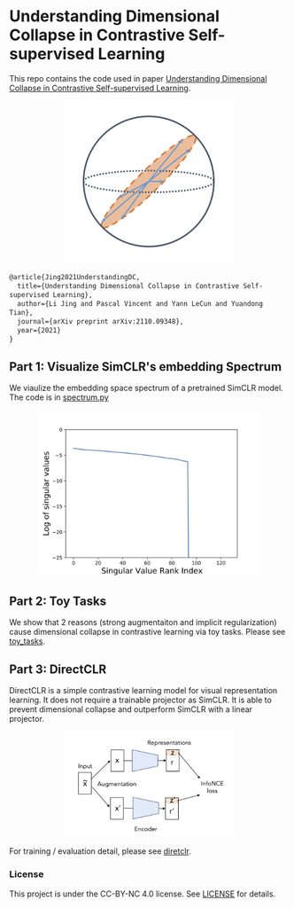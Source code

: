 # Understanding Dimensional Collapse in Contrastive Self-supervised Learning

This repo contains the code used in paper [Understanding Dimensional Collapse in Contrastive Self-supervised Learning](https://arxiv.org/abs/2110.09348).
<p align="center">
  <img width="300" alt="dim-collapse" src="figures/dimensional-collapse.png">
</p>

```
@article{Jing2021UnderstandingDC,
  title={Understanding Dimensional Collapse in Contrastive Self-supervised Learning},
  author={Li Jing and Pascal Vincent and Yann LeCun and Yuandong Tian},
  journal={arXiv preprint arXiv:2110.09348},
  year={2021}
}
```

## Part 1: Visualize SimCLR's embedding Spectrum

We viaulize the embedding space spectrum of a pretrained SimCLR model. The code is in [spectrum.py](spectrum.py)
<p align="center">
  <img width="400" alt="spectrum" src="figures/simclr-spectrum.png">
</p>

## Part 2: Toy Tasks

We show that 2 reasons (strong augmentaiton and implicit regularization) cause dimensional collapse in contrastive learning via toy tasks. 
Please see [toy_tasks](https://github.com/facebookresearch/directclr/tree/main/toy_task).

## Part 3: DirectCLR

DirectCLR is a simple contrastive learning model for visual representation learning. It does not require a trainable projector as SimCLR. It is able to prevent dimensional collapse and outperform SimCLR with a linear projector.

<p align="center">
  <img width="300" alt="DirectCLR" src="figures/directCLR.png">
</p>

For training / evaluation detail, please see [diretclr](https://github.com/facebookresearch/directclr/tree/main/directclr).


### License

This project is under the CC-BY-NC 4.0 license. See [LICENSE](LICENSE) for details.
